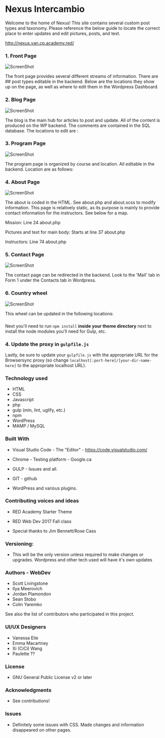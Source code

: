 # Nexus Intercambio
Welcome to the home of Nexus! This site contains several custom post types and taxonomy. Please reference the below guide to locate the correct place to enter updates and edit pictures, posts, and text.

http://nexus.van.cp.academy.red/


### 1. Front Page

![ScreenShot](https://github.com/redacademy/nexus-fall-2017/blob/develop/themes/nexus/assets/readme-images/home-readme.png)

The front page provides several different streams of information. 
There are ## post types editable in the backend. Below are the locations they show up on the page, as well as where to edit them in the Wordpress Dashboard.

####
####


### 2. Blog Page 

![ScreenShot](https://github.com/redacademy/nexus-fall-2017/blob/develop/themes/nexus/assets/readme-images/blog-readme.png)

The blog is the main hub for articles to post and update. All of the content is produced on the WP backend. The comments are contained in the SQL database. The locations to edit are :


####
####


### 3. Program Page
![ScreenShot](https://github.com/redacademy/nexus-fall-2017/blob/develop/themes/nexus/assets/readme-images/program-readme.png)

The program page is organized by course and location. All editable in the backend. Location are as follows:


####
####

### 4. About Page
![ScreenShot](https://github.com/redacademy/nexus-fall-2017/blob/develop/themes/nexus/assets/readme-images/about-readme.png)

The about is coded in the HTML. See about.php and about.scss to modify information. This page is relatively static, as its purpose is mainly to provide contact information for the instructors. See below for a map.

Mission: Line 24 about.php

Pictures and text for main body: Starts at line 37 about.php

Instructors: Line 74 about.php

### 5. Contact Page
![ScreenShot](https://github.com/redacademy/nexus-fall-2017/blob/develop/themes/nexus/assets/readme-images/contact-readme.png)

The contact page can be redirected in the backend. Look to the 'Mail' tab in Form 1 under the Contacts tab in Wordpress.

### 6. Country wheel

![ScreenShot](https://github.com/redacademy/nexus-fall-2017/blob/develop/themes/nexus/assets/readme-images/country-readme.png)

This wheel can be updated in the following locations:

###








Next you'll need to run `npm install` **inside your theme directory** next to install the node modules you'll need for Gulp, etc.

### 4. Update the proxy in `gulpfile.js`

Lastly, be sure to update your `gulpfile.js` with the appropriate URL for the Browsersync proxy (so change `localhost[:port-here]/[your-dir-name-here]` to the appropriate localhost URL).

### Technology used

* HTML
* CSS
* Javascript
* php
* gulp (min, lint, uglify, etc.)
* npm
* WordPress
* MAMP / MySQL

### Built With

* Visual Studio Code - The "Editor" - https://code.visualstudio.com/

* Chrome - Testing platform - Google.ca

* GULP - Issues and all.

* GIT - github

* WordPress and various plugins.

### Contributing voices and ideas

* RED Academy Starter Theme

* RED Web Dev 2017 Fall class

* Special thanks to Jim Bennett/Rose Cass

### Versioning:

* This will be the only version unless required to make changes or upgrades. Wordpress and other tech used will have it's own updates

### Authors - WebDev

* Scott Livingstone
* Ilya Meerovich
* Jordan Plamondon
* Sean Stobo
* Colin Yaremko

See also the list of contributors who participated in this project.

### UI/UX Designers

* Vanessa Elie
* Emma Macartney
* Xi (CiCi) Wang
* Paulette ??


### License

* GNU General Public License v2 or later

### Acknowledgments

* See contributions!

### Issues

* Definitely some issues with CSS. Made changes and information disappeared on other pages. 
